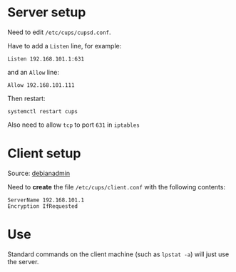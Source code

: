 
Server setup
============

Need to edit `/etc/cups/cupsd.conf`.

Have to add a `Listen` line, for example:

    Listen 192.168.101.1:631

and an `Allow` line:

    Allow 192.168.101.111

Then restart:

    systemctl restart cups

Also need to allow `tcp` to port `631` in `iptables`

Client setup
============

Source: [debianadmin](http://www.debianadmin.com/setup-cups-common-unix-printing-system-server-and-client-in-debian.html)

Need to __create__ the file `/etc/cups/client.conf` with the following contents:

    ServerName 192.168.101.1
    Encryption IfRequested


Use
===

Standard commands on the client machine (such as `lpstat -a`) will just use the server.
